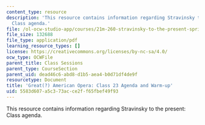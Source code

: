 ```yaml
---
content_type: resource
description: 'This resource contains information regarding Stravinsky to the present:
  Class agenda.'
file: /ol-ocw-studio-app/courses/21m-260-stravinsky-to-the-present-spring-2016/5583d607a5c373acce2ff65fbef49f93_MIT21M_260S16_class23.pdf
file_size: 132688
file_type: application/pdf
learning_resource_types: []
license: https://creativecommons.org/licenses/by-nc-sa/4.0/
ocw_type: OCWFile
parent_title: Class Sessions
parent_type: CourseSection
parent_uid: dead46c6-abd8-d1b5-aea4-b0d71df4de9f
resourcetype: Document
title: 'Great(?) American Opera: Class 23 Agenda and Warm-up'
uid: 5583d607-a5c3-73ac-ce2f-f65fbef49f93
---
```

This resource contains information regarding Stravinsky to the present: Class agenda.